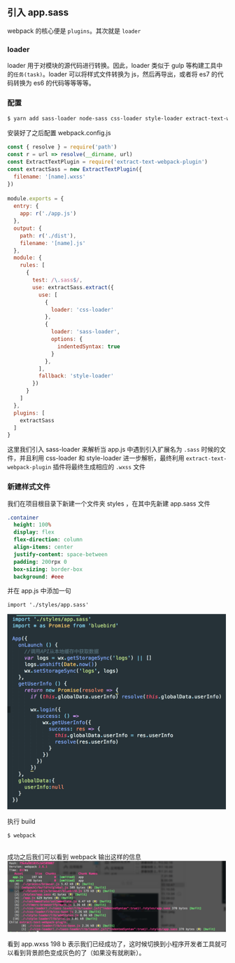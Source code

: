 ## 引入 app.sass

webpack 的核心便是 `plugins`。其次就是 `loader`

### loader

loader 用于对模块的源代码进行转换。因此，loader 类似于 gulp 等构建工具中的`任务(task)`。loader 可以将样式文件转换为 js，然后再导出，或者将 es7 的代码转换为 es6 的代码等等等等。

### 配置


```bash
$ yarn add sass-loader node-sass css-loader style-loader extract-text-webpack-plugin
```

安装好了之后配置 webpack.config.js

```javascript
const { resolve } = require('path')
const r = url => resolve(__dirname, url)
const ExtractTextPlugin = require('extract-text-webpack-plugin')
const extractSass = new ExtractTextPlugin({
  filename: '[name].wxss'
}) 

module.exports = {
  entry: {
    app: r('./app.js')
  },
  output: {
    path: r('./dist'),
    filename: '[name].js'
  },
  module: {
    rules: [
      {
        test: /\.sass$/,
        use: extractSass.extract({
          use: [
            {
              loader: 'css-loader'
            },
            {
              loader: 'sass-loader',
              options: {
                indentedSyntax: true
              }
            },
          ],
          fallback: 'style-loader'
        })
      }
    ]
  },
  plugins: [
    extractSass
  ]
}
```

这里我们引入 sass-loader 来解析当 app.js 中遇到引入扩展名为 `.sass` 时候的文件，并且利用 css-loader 和 style-loader 进一步解析，最终利用 `extract-text-webpack-plugin` 插件将最终生成相应的 `.wxss` 文件

### 新建样式文件

我们在项目根目录下新建一个文件夹 styles ，在其中先新建 app.sass 文件
```sass
.container 
  height: 100%
  display: flex
  flex-direction: column
  align-items: center
  justify-content: space-between
  padding: 200rpx 0
  box-sizing: border-box
  background: #eee
```
并在 app.js 中添加一句
```
import './styles/app.sass'

```
<img src="./gitbook/images/sass.png" alt="" width="500px">

执行 build
```
$ webpack
```

<br>
成功之后我们可以看到 webpack 输出这样的信息

<img src="./gitbook/images/sassbuild.png" alt="" width="500px">

看到 app.wxss 198 b 表示我们已经成功了，这时候切换到小程序开发者工具就可以看到背景颜色变成灰色的了（如果没有就刷新）。
